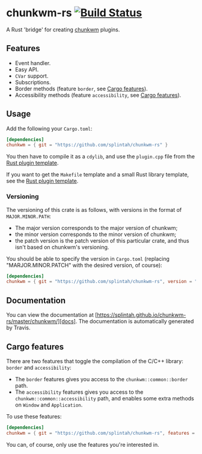 # chunkwm-rs [![Build Status](https://travis-ci.org/splintah/chunkwm-rs.svg?branch=master)][travis]

A Rust 'bridge' for creating [chunkwm] plugins.

## Features

- Event handler.
- Easy API.
- `CVar` support.
- Subscriptions.
- Border methods (feature `border`, see [Cargo features](#cargo-features)).
- Accessibility methods (feature `accessibility`, see [Cargo features](#cargo-features)).

## Usage

Add the following your `Cargo.toml`:

```toml
[dependencies]
chunkwm = { git = "https://github.com/splintah/chunkwm-rs" }
```

You then have to compile it as a `cdylib`, and use the `plugin.cpp` file from the [Rust plugin template](https://github.com/splintah/chunkwm-rs-template).

If you want to get the `Makefile` template and a small Rust library template, see the [Rust plugin template](https://github.com/splintah/chunkwm-rs-template).

### Versioning

The versioning of this crate is as follows, with versions in the format of `MAJOR.MINOR.PATH`:

- The major version corresponds to the major version of chunkwm;
- the minor version corresponds to the minor version of chunkwm;
- the patch version is the patch version of this particular crate, and thus isn't based on chunkwm's
  versioning.

You should be able to specify the version in `Cargo.toml` (replacing "MARJOR.MINOR.PATCH" with the desired version, of course):

```toml
[dependencies]
chunkwm = { git = "https://github.com/splintah/chunkwm-rs", version = "MAJOR.MINOR.PATCH" }
```

## Documentation

You can view the documentation at [https://splintah.github.io/chunkwm-rs/master/chunkwm/][docs].
The documentation is automatically generated by Travis.

## Cargo features

There are two features that toggle the compilation of the C/C++ library: `border` and `accessibility`:

- The `border` features gives you access to the `chunkwm::common::border` path.
- The `accessibility` features gives you access to the `chunkwm::common::accessibility` path, and enables some extra methods on `Window` and `Application`.

To use these features:

```toml
[dependencies]
chunkwm = { git = "https://github.com/splintah/chunkwm-rs", features = ["border", "accessibility"] }
```

You can, of course, only use the features you're interested in.

[Rust plugin template]: https://github.com/splintah/chunkwm-rs-template
[chunkwm]: https://github.com/koekeishiya/chunkwm
[travis]: https://travis-ci.org/splintah/chunkwm-rs
[docs]: https://splintah.github.io/chunkwm-rs/master/chunkwm/
